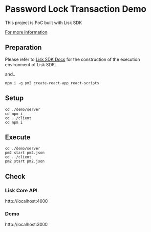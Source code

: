 # Password Lock Transaction Demo
This project is PoC built with Lisk SDK

[For more information](https://medium.com/@ysmdmg/i-created-password-lock-transaction-lisk-sdk-poc-f8251d369f10)


## Preparation

Please refer to [Lisk SDK Docs](https://lisk.io/documentation/lisk-sdk/index.html) for the construction of the execution environment of Lisk SDK.

and..

```
npm i -g pm2 create-react-app react-scripts
```

## Setup

```
cd ./demo/server
cd npm i
cd ../client
cd npm i
```

## Execute

```
cd ./demo/server
pm2 start pm2.json
cd ../client
pm2 start pm2.json
```

## Check

### Lisk Core API
http://localhost:4000

### Demo
http://localhost:3000
